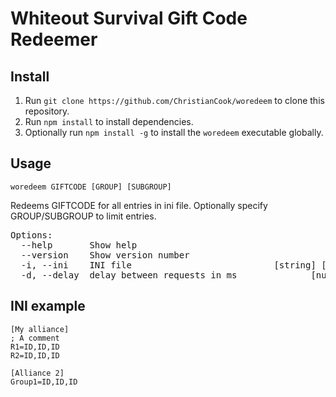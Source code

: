 # Whiteout Survival Gift Code Redeemer

## Install

1. Run `git clone https://github.com/ChristianCook/woredeem` to clone this repository.
2. Run `npm install` to install dependencies.
3. Optionally run `npm install -g` to install the `woredeem` executable globally.

## Usage

`woredeem GIFTCODE [GROUP] [SUBGROUP]`

Redeems GIFTCODE for all entries in ini file. Optionally specify GROUP/SUBGROUP
to limit entries.

<pre>
Options:
  --help       Show help                                               [boolean]
  --version    Show version number                                     [boolean]
  -i, --ini    INI file                           [string] [default: "data.ini"]
  -d, --delay  delay between requests in ms              [number] [default: 100]
</pre>

## INI example
```
[My alliance]
; A comment
R1=ID,ID,ID
R2=ID,ID,ID

[Alliance 2]
Group1=ID,ID,ID
```